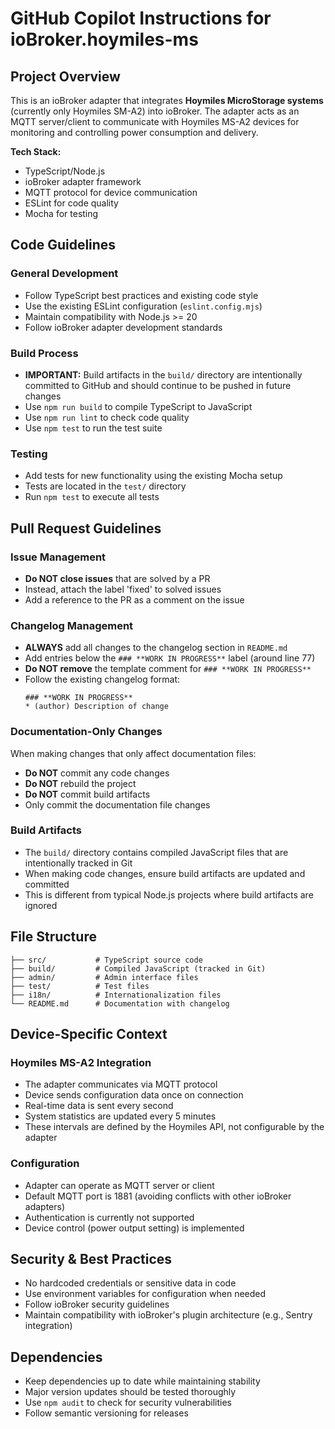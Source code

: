 # GitHub Copilot Instructions for ioBroker.hoymiles-ms

## Project Overview

This is an ioBroker adapter that integrates **Hoymiles MicroStorage systems** (currently only Hoymiles SM-A2) into ioBroker. The adapter acts as an MQTT server/client to communicate with Hoymiles MS-A2 devices for monitoring and controlling power consumption and delivery.

**Tech Stack:**
- TypeScript/Node.js
- ioBroker adapter framework
- MQTT protocol for device communication
- ESLint for code quality
- Mocha for testing

## Code Guidelines

### General Development
- Follow TypeScript best practices and existing code style
- Use the existing ESLint configuration (`eslint.config.mjs`)
- Maintain compatibility with Node.js >= 20
- Follow ioBroker adapter development standards

### Build Process
- **IMPORTANT:** Build artifacts in the `build/` directory are intentionally committed to GitHub and should continue to be pushed in future changes
- Use `npm run build` to compile TypeScript to JavaScript
- Use `npm run lint` to check code quality
- Use `npm test` to run the test suite

### Testing
- Add tests for new functionality using the existing Mocha setup
- Tests are located in the `test/` directory
- Run `npm test` to execute all tests

## Pull Request Guidelines

### Issue Management
- **Do NOT close issues** that are solved by a PR
- Instead, attach the label 'fixed' to solved issues
- Add a reference to the PR as a comment on the issue

### Changelog Management
- **ALWAYS** add all changes to the changelog section in `README.md`
- Add entries below the `### **WORK IN PROGRESS**` label (around line 77)
- **Do NOT remove** the template comment for `### **WORK IN PROGRESS**`
- Follow the existing changelog format:
  ```
  ### **WORK IN PROGRESS**
  * (author) Description of change
  ```

### Documentation-Only Changes
When making changes that only affect documentation files:
- **Do NOT** commit any code changes
- **Do NOT** rebuild the project
- **Do NOT** commit build artifacts
- Only commit the documentation file changes

### Build Artifacts
- The `build/` directory contains compiled JavaScript files that are intentionally tracked in Git
- When making code changes, ensure build artifacts are updated and committed
- This is different from typical Node.js projects where build artifacts are ignored

## File Structure

```
├── src/           # TypeScript source code
├── build/         # Compiled JavaScript (tracked in Git)
├── admin/         # Admin interface files
├── test/          # Test files
├── i18n/          # Internationalization files
└── README.md      # Documentation with changelog
```

## Device-Specific Context

### Hoymiles MS-A2 Integration
- The adapter communicates via MQTT protocol
- Device sends configuration data once on connection
- Real-time data is sent every second
- System statistics are updated every 5 minutes
- These intervals are defined by the Hoymiles API, not configurable by the adapter

### Configuration
- Adapter can operate as MQTT server or client
- Default MQTT port is 1881 (avoiding conflicts with other ioBroker adapters)
- Authentication is currently not supported
- Device control (power output setting) is implemented

## Security & Best Practices

- No hardcoded credentials or sensitive data in code
- Use environment variables for configuration when needed
- Follow ioBroker security guidelines
- Maintain compatibility with ioBroker's plugin architecture (e.g., Sentry integration)

## Dependencies

- Keep dependencies up to date while maintaining stability
- Major version updates should be tested thoroughly
- Use `npm audit` to check for security vulnerabilities
- Follow semantic versioning for releases